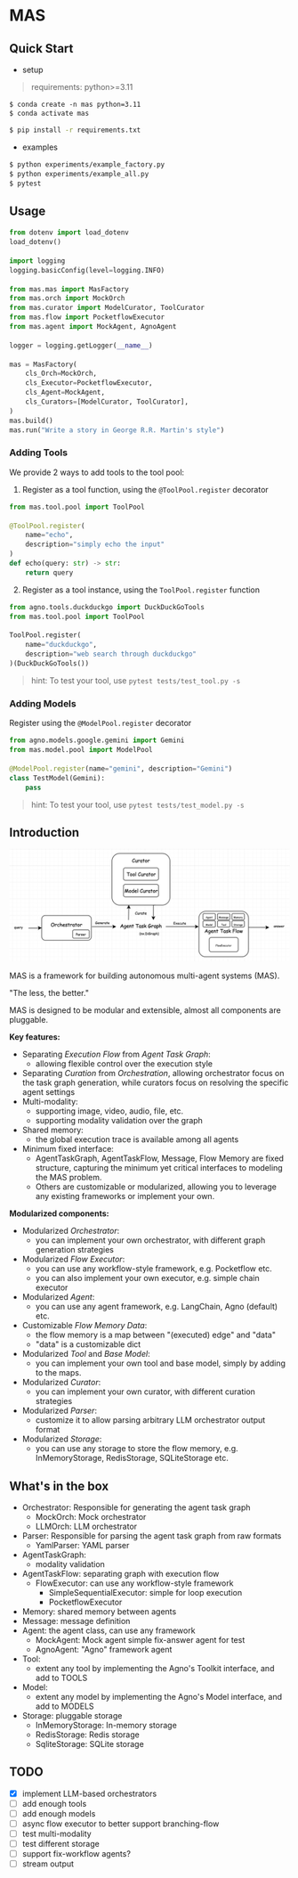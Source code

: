 # MAS

## Quick Start

- setup

> requirements: python>=3.11

```base
$ conda create -n mas python=3.11
$ conda activate mas
```

```bash
$ pip install -r requirements.txt
```

- examples

```bash
$ python experiments/example_factory.py
$ python experiments/example_all.py
$ pytest
```

## Usage
```python
from dotenv import load_dotenv
load_dotenv()

import logging
logging.basicConfig(level=logging.INFO)

from mas.mas import MasFactory
from mas.orch import MockOrch
from mas.curator import ModelCurator, ToolCurator
from mas.flow import PocketflowExecutor
from mas.agent import MockAgent, AgnoAgent

logger = logging.getLogger(__name__)

mas = MasFactory(
    cls_Orch=MockOrch,
    cls_Executor=PocketflowExecutor,
    cls_Agent=MockAgent,
    cls_Curators=[ModelCurator, ToolCurator],
)
mas.build()
mas.run("Write a story in George R.R. Martin's style")
```

### Adding Tools
We provide 2 ways to add tools to the tool pool:
1. Register as a tool function, using the `@ToolPool.register` decorator
```python
from mas.tool.pool import ToolPool

@ToolPool.register(
    name="echo",
    description="simply echo the input"
)
def echo(query: str) -> str:
    return query
```
2. Register as a tool instance, using the `ToolPool.register` function
```python
from agno.tools.duckduckgo import DuckDuckGoTools
from mas.tool.pool import ToolPool

ToolPool.register(
    name="duckduckgo",
    description="web search through duckduckgo"
)(DuckDuckGoTools())
```

> hint: To test your tool, use `pytest tests/test_tool.py -s`

### Adding Models
Register using the `@ModelPool.register` decorator
```python
from agno.models.google.gemini import Gemini
from mas.model.pool import ModelPool

@ModelPool.register(name="gemini", description="Gemini")
class TestModel(Gemini):
    pass
```

> hint: To test your tool, use `pytest tests/test_model.py -s`

## Introduction
![MAS framework](assets/arch.png)

MAS is a framework for building autonomous multi-agent systems (MAS).

"The less, the better."

MAS is designed to be modular and extensible, almost all components are pluggable.

**Key features:**
- Separating *Execution Flow* from *Agent Task Graph*:
  - allowing flexible control over the execution style
- Separating *Curation* from *Orchestration*, allowing orchestrator focus on the task graph generation, while curators focus on resolving the specific agent settings
- Multi-modality:
  - supporting image, video, audio, file, etc.
  - supporting modality validation over the graph
- Shared memory:
  - the global execution trace is available among all agents
- Minimum fixed interface:
  - AgentTaskGraph, AgentTaskFlow, Message, Flow Memory are fixed structure, capturing the minimum yet critical interfaces to modeling the MAS problem.
  - Others are customizable or modularized, allowing you to leverage any existing frameworks or implement your own.

**Modularized components:**
- Modularized *Orchestrator*:
  - you can implement your own orchestrator, with different graph generation strategies
- Modularized *Flow Executor*: 
  - you can use any workflow-style framework, e.g. Pocketflow etc.
  - you can also implement your own executor, e.g. simple chain executor
- Modularized *Agent*: 
  - you can use any agent framework, e.g. LangChain, Agno (default) etc.
- Customizable *Flow Memory Data*:
  - the flow memory is a map between "(executed) edge" and "data"
  - "data" is a customizable dict
- Modularized *Tool* and *Base Model*:
  - you can implement your own tool and base model, simply by adding to the maps.
- Modularized *Curator*:
  - you can implement your own curator, with different curation strategies
- Modularized *Parser*:
  - customize it to allow parsing arbitrary LLM orchestrator output format
- Modularized *Storage*:
  - you can use any storage to store the flow memory, e.g. InMemoryStorage, RedisStorage, SQLiteStorage etc.

## What's in the box

- Orchestrator: Responsible for generating the agent task graph
  - MockOrch: Mock orchestrator
  - LLMOrch: LLM orchestrator
- Parser: Responsible for parsing the agent task graph from raw formats
  - YamlParser: YAML parser
- AgentTaskGraph:
  - modality validation
- AgentTaskFlow: separating graph with execution flow
  - FlowExecutor: can use any workflow-style framework
    - SimpleSequentialExecutor: simple for loop execution
    - PocketflowExecutor
- Memory: shared memory between agents
- Message: message definition
- Agent: the agent class, can use any framework
  - MockAgent: Mock agent simple fix-answer agent for test
  - AgnoAgent: "Agno" framework agent
- Tool:
  - extent any tool by implementing the Agno's Toolkit interface, and add to TOOLS
- Model:
  - extent any model by implementing the Agno's Model interface, and add to MODELS
- Storage: pluggable storage
  - InMemoryStorage: In-memory storage
  - RedisStorage: Redis storage
  - SqliteStorage: SQLite storage

## TODO

- [X] implement LLM-based orchestrators
- [ ] add enough tools
- [ ] add enough models
- [ ] async flow executor to better support branching-flow
- [ ] test multi-modality
- [ ] test different storage
- [ ] support fix-workflow agents?
- [ ] stream output
